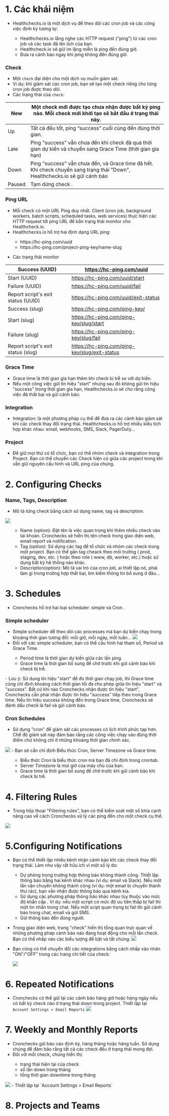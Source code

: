 # 1. Các khái niệm
- Healthchecks.io là một dịch vụ để theo dõi các cron job và các công việc định kỳ tương tự:
<ul>
  <ul>
    <li> Healthchecks.io lắng nghe các HTTP request ("ping") từ các cron job và các task đã lên lịch của bạn.
    <li> Healthcheck.io sẽ giữ im lặng miễn là ping đến đúng giờ.
    <li> Đưa ra cảnh báo ngay khi ping không đến đúng giờ.
  </ul>
  </ul>
 
### Check
- Một `check` đại diện cho một dịch vụ muốn giám sát.
- Ví dụ: khi giám sát các cron job, bạn sẽ tạo một check riêng cho từng cron job được theo dõi.
- Các trạng thái của `check`:


| New | Một check mới được tạo chưa nhận được bất kỳ ping nào. Mỗi check mới khởi tạo sẽ bắt đầu ở trạng thái này. |
| -- | -- |
| Up | Tất cả đều tốt, ping “success” cuối cùng đến đúng thời gian. |
| Late | Ping "success" vẫn chưa đến khi check đã quá thời gian dự kiến và chuyển sang Grace Time (thời gian gia hạn) |
| Down | Ping "success" vẫn chưa đến, và Grace time đã hết. Khi check chuyển sang trạng thái "Down", Healthchecks.io sẽ gửi cảnh báo  |
| Paused | Tạm dừng check . |

### Ping URL
- Mỗi check có một URL Ping duy nhất. Client (cron job, background workers, batch scripts, scheduled tasks, web services) thực hiện các  HTTP request tới ping URL để bắn trạng thái monitor cho Healthcheck.io.
- Healthchecks.io hỗ trợ hai định dạng URL ping:
<ul>
  <ul>
    <li> https://hc-ping.com/uuid
    <li> https://hc-ping.com/project-ping-key/name-slug
      </ul>
      </ul>
      
- Các trạng thái monitor
      

| Success (UUID) |	https://hc-ping.com/uuid |
| -- | -- |
| Start (UUID)	| https://hc-ping.com/uuid/start |
| Failure (UUID) |	https://hc-ping.com/uuid/fail |
| Report script's exit status (UUID) | https://hc-ping.com/uuid/exit-status |
| Success (slug)	| https://hc-ping.com/ping-key/<slug> |
| Start (slug)	| https://hc-ping.com/ping-key/slug/start |
| Failure (slug)	| https://hc-ping.com/ping-key/slug/fail |
| Report script's exit status (slug) |	https://hc-ping.com/ping-key/slug/exit-status |

### Grace Time
  
- Grace time là thời gian gia hạn thêm khi check bị trễ so với dự kiến. 
- Nếu một công việc gửi tín hiệu "start" nhưng sau đó không gửi tín hiệu "success" trong thời gian gia hạn, Healthchecks.io sẽ cho rằng công việc đã thất bại và gửi cảnh báo.  
    
### Integration
  
- Integration: là một phương pháp cụ thể để đưa ra các cảnh báo giám sát khi các check thay đổi trạng thái. Healthchecks.io hỗ trợ nhiều kiểu tích hợp khác nhau: email, webhooks, SMS, Slack, PagerDuty...
      
###  Project
      
- Để giữ mọi thứ có tổ chức, bạn có thể nhóm check và integration trong Project. Bạn có thể chuyển các Check hiện có giữa các project trong khi vẫn giữ nguyên cấu hình và URL ping của chúng.

# 2. Configuring Checks
  
 ### Name, Tags, Description
 - Mô tả từng check bằng cách sử dụng name, tag và description.
  
  <img src="https://github.com/lean15998/healthcheck.io/blob/main/images/13.png" />
  
<ul>
  <ul>
    <li> Name (option):  Đặt tên là việc quan trọng khi thêm nhiều check vào tài khoản. Cronchecks sẽ hiển thị tên check trong giao diện web, email report và notification.
<li> Tag (option): Sử dụng các tag để tổ chức và nhóm các check trong một project. Bạn có thể gắn tag cheack theo môi trường ( prod, staging, dev, etc. ) hoặc theo role ( www, db, worker, etc.) hoặc sử dụng bất kỳ hệ thống nào khác.
<li> Description(option): Mô tả vai trò của cron job, ai thiết lập nó, phải làm gì trong trường hợp thất bại, tìm kiếm thông tin bổ sung ở đâu...
  </ul>
  </ul>
  
# 3. Schedules
  
- Cronchecks hỗ trợ hai loại scheduler: simple và Cron . 

### Simple scheduler
 
- Simple scheduler để theo dõi các processes mà bạn dự kiến chạy trong khoảng thời gian tương đối: mỗi giờ, mỗi ngày, mỗi tuần...
  <img src="https://github.com/lean15998/healthcheck.io/blob/main/images/14.png" />
- Đối với các simple scheduler, bạn có thể cấu hình hai tham số, Period và Grace Time.
<ul>
  <ul>
<li> Period time là thời gian dự kiến giữa các lần ping.
<li> Grace time là thời gian bổ sung để chờ trước khi gửi cảnh báo khi check bị trễ.
 </ul>
 </ul>
- Lưu ý: Sử dụng tín hiệu "start" để đo thời gian chạy job, thì Grace time cũng chỉ định khoảng cách thời gian tối đa cho phép giữa tín hiệu "start" và "success". Bất cứ khi nào Cronchecks nhận được tín hiệu "start", Cronchecks cần phải nhận được tín hiệu "success" tiếp theo trong Grace time. Nếu tín hiệu success không đến trong Grace time, Cronchecks sẽ đánh dấu check là fail và gửi cảnh báo.
  
### Cron Schedules
  
- Sử dụng "cron" để giám sát các processes có lịch trình phức tạp hơn. Chế độ giám sát này đảm bảo rằng các công việc chạy vào đúng thời điểm chứ không chỉ ở những khoảng thời gian chính xác.
 <img src="https://github.com/lean15998/healthcheck.io/blob/main/images/15.png" />
- Bạn sẽ cần chỉ định Biểu thức Cron, Server Timezone và Grace time.
<ul>
  <ul>  
<li> Biểu thức Cron là biểu thức cron mà bạn đã chỉ định trong crontab.
<li> Server Timezone là múi giờ của máy chủ của bạn.
<li> Grace time là thời gian bổ sung để chờ trước khi gửi cảnh báo khi check bị trễ.
  </ul>
  </ul>
  
# 4. Filtering Rules
- Trong hộp thoại "Filtering rules", bạn có thể kiểm soát một số khía cạnh nâng cao về cách Cronchecks xử lý các ping đến cho một check cụ thể.
 <img src="https://github.com/lean15998/healthcheck.io/blob/main/images/16.png" />

# 5.Configuring Notifications
  
- Bạn có thể thiết lập nhiều kênh nhận cảnh báo khi các check thay đổi trạng thái. Làm như vậy rất hữu ích vì một số lý do:
<ul>
  <ul>
    <li> Dự phòng trong trường hợp thông báo không thành công. Thiết lập thông báo bằng hai kênh khác nhau (ví dụ: email và Slack). Nếu một lần vận chuyển không thành công (ví dụ: một email bị chuyển thành thư rác), bạn vẫn nhận được thông báo qua kênh kia.
<li> Sử dụng các phương pháp thông báo khác nhau tùy thuộc vào mức độ khẩn cấp . Ví dụ: nếu một script có mức độ ưu tiên thấp bị fail thì một tin nhắn trong chat. Nếu một scipt quan trọng bị fail thì gửi cảnh báo trong chat, email và gửi SMS.
<li> Gửi thông báo đến đúng người.
</ul>
  </ul>

- Trong giao diện web, trang "check" hiển thị tổng quan trực quan về những phương pháp cảnh báo nào đang hoạt động cho mỗi lần check. Bạn có thể nhấp vào các biểu tượng để bật và tắt chúng:
  <img src="https://github.com/lean15998/healthcheck.io/blob/main/images/17.png" />
  
- Bạn cũng có thể chuyển đổi các integrations bằng cách nhấp vào nhãn "ON"/"OFF" trong các trang chi tiết của check:
  
   <img src="https://github.com/lean15998/healthcheck.io/blob/main/images/18.png" />
  
# 6. Repeated Notifications

- Cronchecks có thể gửi lại các cảnh báo hàng giờ hoặc hàng ngày nếu có bất kỳ check nào ở trạng thái down trong project. Thiết lập tại `Account Settings > Email Reports`
  <img src="https://github.com/lean15998/healthcheck.io/blob/main/images/19.png" />
 
 # 7. Weekly and Monthly Reports
- Cronchecks gửi báo cáo định kỳ, hàng tháng hoặc hàng tuần. Sử dụng chúng để đảm bảo rằng tất cả các check đều ở trạng thái mong đợi.
- Đối với mỗi check, chúng hiển thị:

<ul>
  <ul>
    <li> trạng thái hiện tại của check
    <li> số lần down trong tháng
    <li> tổng thời gian downtime trong tháng
</ul>
  </ul>
<img src="https://github.com/lean15998/healthcheck.io/blob/main/images/20.png" />
 -  Thiết lập tại `Account Settings > Email Reports`
  
# 8. Projects and Teams
 
 
